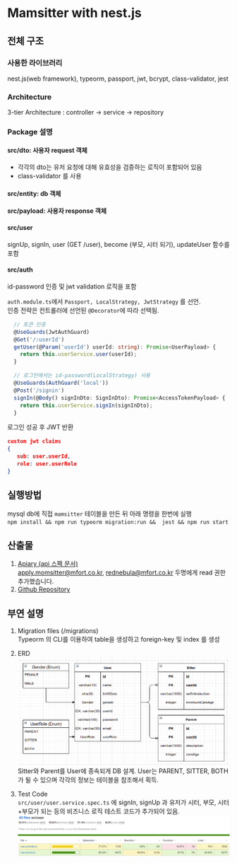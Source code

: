 # Mamsitter with nest.js

## 전체 구조

### 사용한 라이브러리
nest.js(web framework), typeorm, passport, jwt, bcrypt, class-validator, jest


### Architecture
3-tier Architecture : controller -> service -> repository

### Package 설명
#### src/dto: 사용자 request 객체
 - 각각의 dto는 유저 요청에 대해 유효성을 검증하는 로직이 포함되어 있음
 - class-validator 를 사용

#### src/entity: db 객체

#### src/payload: 사용자 response 객체

#### src/user
signUp, signIn, user (GET /user), become (부모, 시터 되기), updateUser 함수를 포함

#### src/auth
id-password 인증 및 jwt validation 로직을 포함

`auth.module.ts`에서 `Passport, LocalStrategy, JwtStrategy` 를 선언. \
인증 전략은 컨트롤러에 선언된 `@Decorator`에 따라 선택됨.
```typescript
  // 토큰 인증
  @UseGuards(JwtAuthGuard)
  @Get('/:userId')
  getUser(@Param('userId') userId: string): Promise<UserPayload> {
    return this.userService.user(userId);
  }
```

```typescript
  // 로그인에서는 id-password(LocalStrategy) 사용
  @UseGuards(AuthGuard('local'))
  @Post('/signin')
  signIn(@Body() signInDto: SignInDto): Promise<AccessTokenPayload> {
    return this.userService.signIn(signInDto);
  }
```

로그인 성공 후 JWT 반환
```json
custom jwt claims
{
   sub: user.userId,
   role: user.userRole
}
```


## 실행방법
mysql db에 직접 `mamsitter` 테이블을 만든 뒤 아래 명령을 한번에 실행 \
`npm install && npm run typeorm migration:run &&  jest && npm run start`

## 산출물
1. [Apiary (api 스펙 문서)](https://app.apiary.io/mamsitter/) \
apply.momsitter@mfort.co.kr, rednebula@mfort.co.kr 두명에게 read 권한 추가했습니다. 
2. [Github Repository](https://github.com/moltak/nest-js-practice-mam)

## 부연 설명
1. Migration files (/migrations) \
Typeorm 의 CLI를 이용하여 table을 생성하고 foreign-key 및 index 를 생성

2. ERD \
![ERD](./raw/erd.png) \
Sitter와 Parent를 User에 종속되게 DB 설계. User는 PARENT, SITTER, BOTH가 될 수 있으며 각각의 정보는 테이블을 참조해서 획득.

3. Test Code \
`src/user/user.service.spec.ts` 에 signIn, signUp 과 유저가 시터, 부모, 시터+부모가 되는 등의 비즈니스 로직 테스트 코드가 추가되어 있음.
![TestCoverage](./raw/test-coverage.png) 
